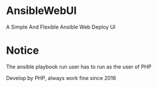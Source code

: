 # AnsibleWebUI
A Simple And Flexible Ansible Web Deploy UI


# Notice
The ansible playbook run user has to run as the user of PHP

Develop by PHP, always work fine since 2016
